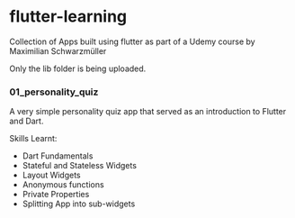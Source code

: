 # flutter-learning
Collection of Apps built using flutter as part of a Udemy course by Maximilian Schwarzmüller

Only the lib folder is being uploaded. 

### 01_personality_quiz

A very simple personality quiz app that served as an introduction to Flutter and Dart.

Skills Learnt:
- Dart Fundamentals
- Stateful and Stateless Widgets
- Layout Widgets
- Anonymous functions
- Private Properties
- Splitting App into sub-widgets
